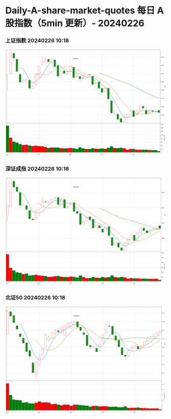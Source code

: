 
# Daily-A-share-market-quotes 每日 A 股指数（5min 更新）- 20240226

### 上证指数 20240226 10:18
![](./fig/2024/2/20240226-sh000001.png)

### 深证成指 20240226 10:18
![](./fig/2024/2/20240226-sz399001.png)

### 北证50 20240226 10:18
![](./fig/2024/2/20240226-bj899050.png)
